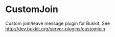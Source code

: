 CustomJoin
==========

Custom join/leave message plugin for Bukkit.
See http://dev.bukkit.org/server-plugins/customjoin
